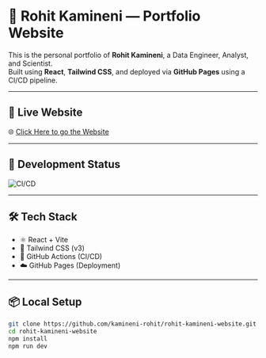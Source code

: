 # 🚀 Rohit Kamineni — Portfolio Website

This is the personal portfolio of **Rohit Kamineni**, a Data Engineer, Analyst, and Scientist.  
Built using **React**, **Tailwind CSS**, and deployed via **GitHub Pages** using a CI/CD pipeline.

---

## 📍 Live Website

🌐 [Click Here to go the Website](https://kamineni-rohit.github.io/rohit-kamineni-website/)

---

## 🚧 Development Status

![CI/CD](https://github.com/kamineni-rohit/rohit-kamineni-website/actions/workflows/deploy.yml/badge.svg)

---

## 🛠 Tech Stack

- ⚛️ React + Vite
- 🎨 Tailwind CSS (v3)
- 🚀 GitHub Actions (CI/CD)
- ☁️ GitHub Pages (Deployment)

---

## 📦 Local Setup

```bash
git clone https://github.com/kamineni-rohit/rohit-kamineni-website.git
cd rohit-kamineni-website
npm install
npm run dev
